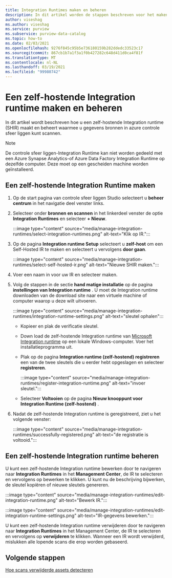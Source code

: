 ```yaml
---
title: Integration Runtimes maken en beheren
description: In dit artikel worden de stappen beschreven voor het maken en beheren van Integration Runtimes in azure controle sfeer liggen.
author: viseshag
ms.author: viseshag
ms.service: purview
ms.subservice: purview-data-catalog
ms.topic: how-to
ms.date: 02/03/2021
ms.openlocfilehash: 9276f845c95b5e736180159b282ddedc33523c17
ms.sourcegitcommit: 867cb1b7a1f3a1f0b427282c648d411d0ca4f81f
ms.translationtype: MT
ms.contentlocale: nl-NL
ms.lasthandoff: 03/19/2021
ms.locfileid: "99980742"
---
```

# <a name="create-and-manage-a-self-hosted-integration-runtime"></a>Een zelf-hostende Integration runtime maken en beheren

In dit artikel wordt beschreven hoe u een zelf-hostende Integration runtime (SHIR) maakt en beheert waarmee u gegevens bronnen in azure controle sfeer liggen kunt scannen.

> [!NOTE]
> De controle sfeer liggen-Integration Runtime kan niet worden gedeeld met een Azure Synapse Analytics-of Azure Data Factory Integration Runtime op dezelfde computer. Deze moet op een gescheiden machine worden geïnstalleerd.

## <a name="create-a-self-hosted-integration-runtime"></a>Een zelf-hostende Integration Runtime maken

1. Op de start pagina van controle sfeer liggen Studio selecteert u **beheer centrum** in het navigatie deel venster links.

2. Selecteer onder **bronnen en scannen** in het linkerdeel venster de optie **Integration Runtimes** en selecteer **+ Nieuw**.

   :::image type="content" source="media/manage-integration-runtimes/select-integration-runtimes.png" alt-text="Klik op IR.":::

3. Op de pagina **Integration runtime Setup** selecteert u **zelf-host** om een Self-Hosted IR te maken en selecteert u vervolgens **door gaan**.

   :::image type="content" source="media/manage-integration-runtimes/select-self-hosted-ir.png" alt-text="Nieuwe SHIR maken.":::

4. Voer een naam in voor uw IR en selecteer maken.

5. Volg de stappen in de sectie **hand matige installatie** op de pagina **instellingen van Integration runtime** . U moet de Integration runtime downloaden van de download site naar een virtuele machine of computer waarop u deze wilt uitvoeren.

   :::image type="content" source="media/manage-integration-runtimes/integration-runtime-settings.png" alt-text="sleutel ophalen":::

   - Kopieer en plak de verificatie sleutel.

   - Down load de zelf-hostende Integration runtime van [Microsoft Integration runtime](https://www.microsoft.com/download/details.aspx?id=39717) op een lokale Windows-computer. Voer het installatieprogramma uit.

   - Plak op de pagina **Integration runtime (zelf-hostend) registreren** een van de twee sleutels die u eerder hebt opgeslagen en selecteer **registreren**.

     :::image type="content" source="media/manage-integration-runtimes/register-integration-runtime.png" alt-text="invoer sleutel.":::

   - Selecteer **Voltooien** op de pagina **Nieuw knooppunt voor Integration Runtime (zelf-hostend)** .

6. Nadat de zelf-hostende Integration runtime is geregistreerd, ziet u het volgende venster:

   :::image type="content" source="media/manage-integration-runtimes/successfully-registered.png" alt-text="de registratie is voltooid.":::

## <a name="manage-a-self-hosted-integration-runtime"></a>Een zelf-hostende Integration runtime beheren

U kunt een zelf-hostende Integration runtime bewerken door te navigeren naar **Integration Runtimes** in het **Management Center**, de IR te selecteren en vervolgens op bewerken te klikken. U kunt nu de beschrijving bijwerken, de sleutel kopiëren of nieuwe sleutels genereren.

:::image type="content" source="media/manage-integration-runtimes/edit-integration-runtime.png" alt-text="Bewerk IR.":::

:::image type="content" source="media/manage-integration-runtimes/edit-integration-runtime-settings.png" alt-text="IR-gegevens bewerken.":::

U kunt een zelf-hostende Integration runtime verwijderen door te navigeren naar **Integration Runtimes** in het Management Center, de IR te selecteren en vervolgens op **verwijderen** te klikken. Wanneer een IR wordt verwijderd, mislukken alle lopende scans die erop worden gebaseerd.

## <a name="next-steps"></a>Volgende stappen

[Hoe scans verwijderde assets detecteren](concept-detect-deleted-assets.md)
